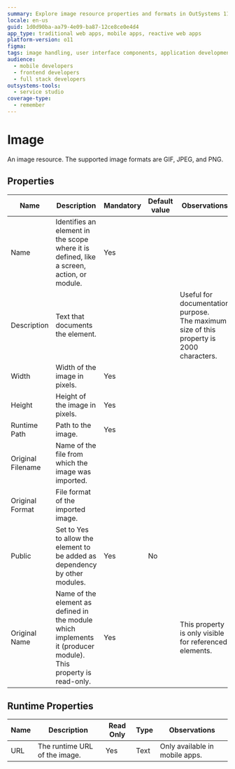 ```yaml
---
summary: Explore image resource properties and formats in OutSystems 11 (O11), including mandatory fields and runtime properties.
locale: en-us
guid: 1d0d90ba-aa79-4e09-ba87-12ce8ce0e4d4
app_type: traditional web apps, mobile apps, reactive web apps
platform-version: o11
figma:
tags: image handling, user interface components, application development
audience:
  - mobile developers
  - frontend developers
  - full stack developers
outsystems-tools:
  - service studio
coverage-type:
  - remember
---
```


# Image

An image resource. The supported image formats are GIF, JPEG, and PNG.  

## Properties

<table markdown="1">
<thead>
<tr>
<th>Name</th>
<th>Description</th>
<th>Mandatory</th>
<th>Default value</th>
<th>Observations</th>
</tr>
</thead>
<tbody>
<tr>
<td title="Name">Name</td>
<td>Identifies an element in the scope where it is defined, like a screen, action, or module.</td>
<td>Yes</td>
<td></td>
<td></td>
</tr>
<tr>
<td title="Description">Description</td>
<td>Text that documents the element.</td>
<td></td>
<td></td>
<td>Useful for documentation purpose.<br/>The maximum size of this property is 2000 characters.</td>
</tr>
<tr>
<td title="Width">Width</td>
<td>Width of the image in pixels.</td>
<td>Yes</td>
<td></td>
<td></td>
</tr>
<tr>
<td title="Height">Height</td>
<td>Height of the image in pixels.</td>
<td>Yes</td>
<td></td>
<td></td>
</tr>
<tr>
<td title="Runtime Path">Runtime Path</td>
<td>Path to the image.</td>
<td>Yes</td>
<td></td>
<td></td>
</tr>
<tr>
<td title="Original Filename">Original Filename</td>
<td>Name of the file from which the image was imported.</td>
<td></td>
<td></td>
<td></td>
</tr>
<tr>
<td title="Original Format">Original Format</td>
<td>File format of the imported image.</td>
<td></td>
<td></td>
<td></td>
</tr>
<tr>
<td title="Public">Public</td>
<td>Set to Yes to allow the element to be added as dependency by other modules.</td>
<td>Yes</td>
<td>No</td>
<td></td>
</tr>
<tr>
<td title="Original Name">Original Name</td>
<td>Name of the element as defined in the module which implements it (producer module). This property is read-only.</td>
<td>Yes</td>
<td></td>
<td>This property is only visible for referenced elements.</td>
</tr>
</tbody>
</table>

## Runtime Properties

<table markdown="1">
<thead>
<tr>
<th>Name</th>
<th>Description</th>
<th>Read Only</th>
<th>Type</th>
<th>Observations</th>
</tr>
</thead>
<tbody>
<tr>
<td>URL</td>
<td>The runtime URL of the image.</td>
<td>Yes</td>
<td>Text</td>
<td>Only available in mobile apps.</td>
</tr>
</tbody>
</table>

